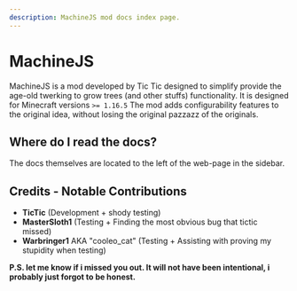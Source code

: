 ```yaml
---
description: MachineJS mod docs index page.
---
```


# MachineJS

MachineJS is a mod developed by Tic Tic designed to simplify provide the age-old twerking to grow trees (and other stuffs) functionality. It is designed for Minecraft versions `>= 1.16.5` 
The mod adds configurability features to the original idea, without losing the original pazzazz of the originals.


## Where do I read the docs?
The docs themselves are located to the left of the web-page in the sidebar.

## Credits - Notable Contributions

- **TicTic** (Development + shody testing)
- **MasterSloth1** (Testing + Finding the most obvious bug that tictic missed)
- **Warbringer1** AKA "cooleo_cat" (Testing + Assisting with proving my stupidity when testing)


**P.S. let me know if i missed you out. It will not have been intentional, i probably just forgot to be honest.**
